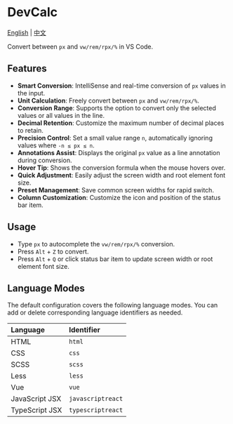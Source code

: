 # DevCalc

[English](https://github.com/shenloong/vscode-devcalc/blob/main/README.md) | [中文](https://github.com/shenloong/vscode-devcalc/blob/main/README.zh.md)

Convert between `px` and `vw/rem/rpx/%` in VS Code.

## Features

- **Smart Conversion**: IntelliSense and real-time conversion of `px` values in the input.
- **Unit Calculation**: Freely convert between `px` and `vw/rem/rpx/%`.
- **Conversion Range**: Supports the option to convert only the selected values or all values ​​in the line.
- **Decimal Retention**: Customize the maximum number of decimal places to retain.
- **Precision Control**: Set a small value range `n`, automatically ignoring values where `-n ≤ px ≤ n`.
- **Annotations Assist**: Displays the original `px` value as a line annotation during conversion.
- **Hover Tip**: Shows the conversion formula when the mouse hovers over.
- **Quick Adjustment**: Easily adjust the screen width and root element font size.
- **Preset Management**: Save common screen widths for rapid switch.
- **Column Customization**: Customize the icon and position of the status bar item.

## Usage

- Type `px` to autocomplete the `vw/rem/rpx/%` conversion.
- Press `Alt` + `Z` to convert.
- Press `Alt` + `Q` or click status bar item to update screen width or root element font size.

## Language Modes

The default configuration covers the following language modes. You can add or delete corresponding language identifiers as needed.

| Language       | Identifier        |
| :------------- | :---------------- |
| HTML           | `html`            |
| CSS            | `css`             |
| SCSS           | `scss`            |
| Less           | `less`            |
| Vue            | `vue`             |
| JavaScript JSX | `javascriptreact` |
| TypeScript JSX | `typescriptreact` |
